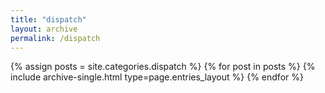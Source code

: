 ```yaml
---
title: "dispatch"
layout: archive
permalink: /dispatch
---
```


{% assign posts = site.categories.dispatch %}
{% for post in posts %} {% include archive-single.html type=page.entries_layout %} {% endfor %}